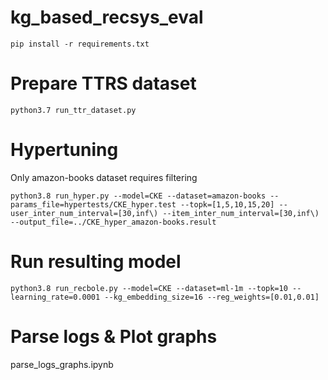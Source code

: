 # kg_based_recsys_eval

`pip install -r requirements.txt`

# Prepare TTRS dataset

`python3.7 run_ttr_dataset.py`

# Hypertuning  
Only amazon-books dataset requires filtering

`python3.8 run_hyper.py --model=CKE --dataset=amazon-books --params_file=hypertests/CKE_hyper.test --topk=[1,5,10,15,20] --user_inter_num_interval=[30,inf\) --item_inter_num_interval=[30,inf\) --output_file=../CKE_hyper_amazon-books.result`

# Run resulting model

`python3.8 run_recbole.py --model=CKE --dataset=ml-1m --topk=10 --learning_rate=0.0001 --kg_embedding_size=16 --reg_weights=[0.01,0.01]`

# Parse logs & Plot graphs

parse_logs_graphs.ipynb